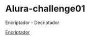 # Alura-challenge01
Encriptador - Decriptador

[Encriptador](https://laummendoza.github.io/Alura-challenge01/index.html)
